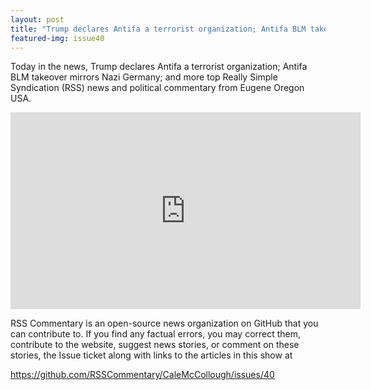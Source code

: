 ```yaml
---
layout: post
title: "Trump declares Antifa a terrorist organization; Antifa BLM takeover mirrors Nazi Germany"
featured-img: issue40
---
```


Today in the news, Trump declares Antifa a terrorist organization; Antifa BLM takeover mirrors Nazi Germany; and more top Really Simple Syndication (RSS) news and political commentary from Eugene Oregon USA.

<iframe width="560" height="315" src="https://www.youtube.com/embed/b88f93P-vSE" frameborder="0" allow="accelerometer; autoplay; encrypted-media; gyroscope; picture-in-picture" allowfullscreen></iframe>

RSS Commentary is an open-source news organization on GitHub that you can contribute to. If you find any factual errors, you may correct them, contribute to the website, suggest news stories, or comment on these stories, the Issue ticket along with links to the articles in this show at 

<https://github.com/RSSCommentary/CaleMcCollough/issues/40>
